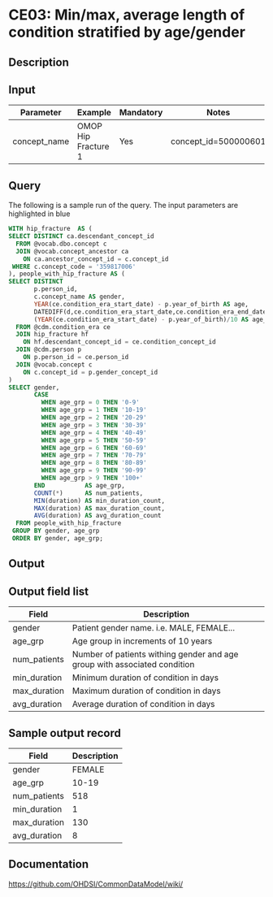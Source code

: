 <!---
Group:condition era
Name:CE03 Min/max, average length of condition stratified by age/gender
Author:Patrick Ryan
CDM Version: 5.0
-->

# CE03: Min/max, average length of condition stratified by age/gender

## Description
## Input

|  Parameter |  Example |  Mandatory |  Notes |
| --- | --- | --- | --- |
| concept_name | OMOP Hip Fracture 1 |  Yes |  concept_id=500000601 |

## Query
The following is a sample run of the query. The input parameters are highlighted in blue

```sql
WITH hip_fracture  AS (
SELECT DISTINCT ca.descendant_concept_id 
  FROM @vocab.dbo.concept c 
  JOIN @vocab.concept_ancestor ca
    ON ca.ancestor_concept_id = c.concept_id 
 WHERE c.concept_code = '359817006' 
), people_with_hip_fracture AS (
SELECT DISTINCT 
       p.person_id, 
       c.concept_name AS gender, 
       YEAR(ce.condition_era_start_date) - p.year_of_birth AS age, 
       DATEDIFF(d,ce.condition_era_start_date,ce.condition_era_end_date) + 1 AS duration, 
       (YEAR(ce.condition_era_start_date) - p.year_of_birth)/10 AS age_grp 
  FROM @cdm.condition_era ce 
  JOIN hip_fracture hf  
    ON hf.descendant_concept_id = ce.condition_concept_id 
  JOIN @cdm.person p
    ON p.person_id = ce.person_id 
  JOIN @vocab.concept c 
    ON c.concept_id = p.gender_concept_id 
)
SELECT gender, 
       CASE 
         WHEN age_grp = 0 THEN '0-9' 
         WHEN age_grp = 1 THEN '10-19' 
         WHEN age_grp = 2 THEN '20-29' 
         WHEN age_grp = 3 THEN '30-39' 
         WHEN age_grp = 4 THEN '40-49' 
         WHEN age_grp = 5 THEN '50-59' 
         WHEN age_grp = 6 THEN '60-69' 
         WHEN age_grp = 7 THEN '70-79' 
         WHEN age_grp = 8 THEN '80-89' 
         WHEN age_grp = 9 THEN '90-99' 
         WHEN age_grp > 9 THEN '100+' 
       END           AS age_grp, 
       COUNT(*)      AS num_patients, 
       MIN(duration) AS min_duration_count, 
       MAX(duration) AS max_duration_count, 
       AVG(duration) AS avg_duration_count 
  FROM people_with_hip_fracture
 GROUP BY gender, age_grp 
 ORDER BY gender, age_grp;
```


## Output

## Output field list

|  Field |  Description |
| --- | --- |
| gender | Patient gender name. i.e. MALE, FEMALE... |
| age_grp | Age group in increments of 10 years |
| num_patients | Number of patients withing gender and age group with associated condition |
| min_duration | Minimum duration of condition in days |
| max_duration | Maximum duration of condition in days |
| avg_duration | Average duration of condition in days |

## Sample output record

|  Field |  Description |
| --- | --- |
| gender |  FEMALE |
| age_grp |  10-19 |
| num_patients |  518 |
| min_duration |  1 |
| max_duration | 130  |
| avg_duration |  8 |

## Documentation
https://github.com/OHDSI/CommonDataModel/wiki/
